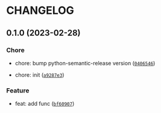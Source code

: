 # CHANGELOG



## 0.1.0 (2023-02-28)

### Chore

* chore: bump python-semantic-release version ([`0406546`](https://github.com/afuetterer/minimal-example/commit/0406546f49466ee62a98e9e0003373437508b125))

* chore: init ([`a9287e3`](https://github.com/afuetterer/minimal-example/commit/a9287e3ea18ac43100613c28888a157218bde4ea))

### Feature

* feat: add func ([`bf60907`](https://github.com/afuetterer/minimal-example/commit/bf60907091e85e28399660ff20b08195b8f1a6e6))
